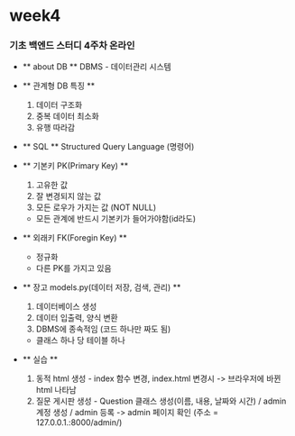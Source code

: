 # week4

### 기초 백엔드 스터디 4주차 온라인 ###

- ** about DB **
    DBMS - 데이터관리 시스템

- ** 관계형 DB 특징 **
    1. 데이터 구조화
    2. 중복 데이터 최소화
    3. 유행 따라감

- ** SQL **
    Structured Query Language (명령어)

- ** 기본키 PK(Primary Key) **
    1. 고유한 값
    2. 잘 변경되지 않는 값
    3. 모든 로우가 가지는 값 (NOT NULL)
    - 모든 관계에 반드시 기본키가 들어가야함(id라도)

- ** 외래키 FK(Foregin Key) **
    - 정규화
    - 다른 PK를 가지고 있음

- ** 장고 models.py(데이터 저장, 검색, 관리) **
    1. 데이터베이스 생성
    2. 데이터 입출력, 양식 변환
    3. DBMS에 종속적임 (코드 하나만 짜도 됨)
    - 클래스 하나 당 테이블 하나

- ** 실습 **
    1. 동적 html 생성 - index 함수 변경, index.html 변경시 -> 브라우저에 바뀐 html 나타남
    2. 질문 게시판 생성 - Question 클래스 생성(이름, 내용, 날짜와 시간) / admin 계정 생성 / admin 등록 -> admin 페이지 확인 (주소 = 127.0.0.1.:8000/admin/)

